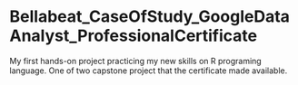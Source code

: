 # Bellabeat_CaseOfStudy_GoogleDataAnalyst_ProfessionalCertificate
My first hands-on project practicing my new skills on R programing language. One of two capstone project that the certificate made available.
